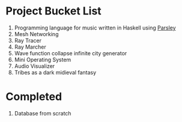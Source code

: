 # Project Bucket List 
1. Programming language for music written in Haskell using [Parsley](https://github.com/j-mie6/ParsleyHaskell)
2. Mesh Networking
3. Ray Tracer
4. Ray Marcher
5. Wave function collapse infinite city generator
6. Mini Operating System
7. Audio Visualizer
8. Tribes as a dark midieval fantasy

# Completed
1. Database from scratch
